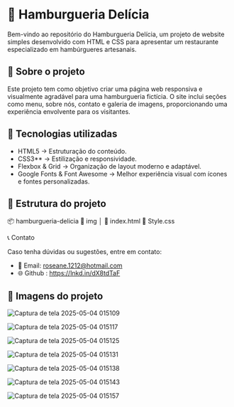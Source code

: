 # 🍔 Hamburgueria Delícia

Bem-vindo ao repositório do Hamburgueria Delícia, um projeto de website simples desenvolvido com HTML e CSS para apresentar um restaurante especializado em hambúrgueres artesanais.

## 📌 Sobre o projeto

Este projeto tem como objetivo criar uma página web responsiva e visualmente agradável para uma hamburgueria fictícia. O site inclui seções como menu, sobre nós, contato e galeria de imagens, proporcionando uma experiência envolvente para os visitantes.

## 🚀 Tecnologias utilizadas

- HTML5 → Estruturação do conteúdo.
- CSS3** → Estilização e responsividade.
- Flexbox & Grid → Organização de layout moderno e adaptável.
- Google Fonts & Font Awesome → Melhor experiência visual com ícones e fontes personalizadas.

## 📁 Estrutura do projeto
📦 hamburgueria-delicia 📁 img │ 📄 index.html 📄 Style.css

 📞 Contato

Caso tenha dúvidas ou sugestões, entre em contato:
- 📧 Email: roseane.1212@hotmail.com
- 🌐 Github : https://lnkd.in/dX8tdTaF

## 📁 Imagens do projeto

![Captura de tela 2025-05-04 015109](https://github.com/user-attachments/assets/bd2ff8e5-6dd5-4dbc-a501-0d4251b7643a)

![Captura de tela 2025-05-04 015117](https://github.com/user-attachments/assets/6a649768-9193-42bb-ab28-73a3cff15eaa)

![Captura de tela 2025-05-04 015125](https://github.com/user-attachments/assets/9eed906e-5e6d-49b8-99b4-2ec6e832c36f)

![Captura de tela 2025-05-04 015131](https://github.com/user-attachments/assets/6ccba4fc-7b16-4680-8e01-7c98b39e869e)

![Captura de tela 2025-05-04 015138](https://github.com/user-attachments/assets/69dca727-c5fb-4181-b04b-4ad9fe738dad)

![Captura de tela 2025-05-04 015143](https://github.com/user-attachments/assets/887e16b9-466a-4991-841d-8a63f777ca75)

![Captura de tela 2025-05-04 015157](https://github.com/user-attachments/assets/70740194-3e80-43c9-a630-5851e5e80e65)







